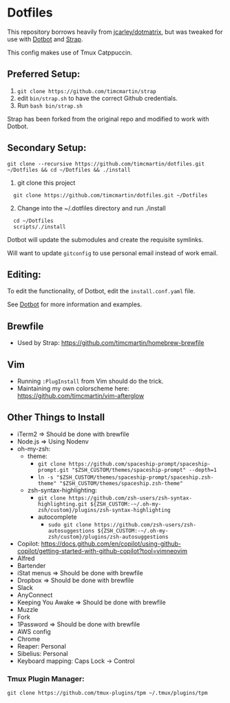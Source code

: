 # Dotfiles

This repository borrows heavily from [jcarley/dotmatrix](https://github.com/jcarley/dotmatrix),
but was tweaked for use with [Dotbot](https://github.com/anishathalye/dotbot) and [Strap](https://github.com/timcmartin/strap).

This config makes use of Tmux Catppuccin.

## Preferred Setup:

1. `git clone https://github.com/timcmartin/strap`
2. edit `bin/strap.sh` to have the correct Github credentials.
3. Run `bash bin/strap.sh`

Strap has been forked from the original repo and modified to work with Dotbot.

## Secondary Setup:

`git clone --recursive https://github.com/timcmartin/dotfiles.git ~/Dotfiles && cd ~/Dotfiles && ./install`

1. git clone this project

```
  git clone https://github.com/timcmartin/dotfiles.git ~/Dotfiles
```

2. Change into the ~/.dotfiles directory and run ./install

```
  cd ~/Dotfiles
  scripts/./install
```

Dotbot will update the submodules and create the requisite symlinks.

Will want to update `gitconfig` to use personal email instead of work email.

## Editing:

To edit the functionality, of Dotbot, edit the `install.conf.yaml` file.

See [Dotbot](https://github.com/anishathalye/dotbot) for more information and examples.

## Brewfile

* Used by Strap: https://github.com/timcmartin/homebrew-brewfile

## Vim

* Running `:PlugInstall` from Vim should do the trick.
* Maintaining my own colorscheme here: https://github.com/timcmartin/vim-afterglow

## Other Things to Install

* iTerm2 => Should be done with brewfile
* Node.js => Using Nodenv
* oh-my-zsh:
  * theme:
    * `git clone https://github.com/spaceship-prompt/spaceship-prompt.git "$ZSH_CUSTOM/themes/spaceship-prompt" --depth=1`
    * `ln -s "$ZSH_CUSTOM/themes/spaceship-prompt/spaceship.zsh-theme" "$ZSH_CUSTOM/themes/spaceship.zsh-theme"`
  * zsh-syntax-highlighting:
    * `git clone https://github.com/zsh-users/zsh-syntax-highlighting.git ${ZSH_CUSTOM:-~/.oh-my-zsh/custom}/plugins/zsh-syntax-highlighting`
    * autocomplete
      * `sudo git clone https://github.com/zsh-users/zsh-autosuggestions ${ZSH_CUSTOM:-~/.oh-my-zsh/custom}/plugins/zsh-autosuggestions`
* Copilot: https://docs.github.com/en/copilot/using-github-copilot/getting-started-with-github-copilot?tool=vimneovim
* Alfred
* Bartender
* iStat menus => Should be done with brewfile
* Dropbox => Should be done with brewfile
* Slack
* AnyConnect
* Keeping You Awake => Should be done with brewfile
* Muzzle
* Fork
* 1Password => Should be done with brewfile
* AWS config
* Chrome
* Reaper: Personal
* Sibelius: Personal
* Keyboard mapping: Caps Lock -> Control

### Tmux Plugin Manager:
`git clone https://github.com/tmux-plugins/tpm ~/.tmux/plugins/tpm`
